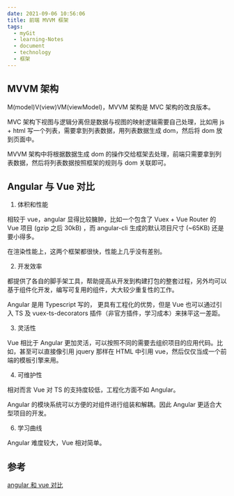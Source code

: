 ```yaml
---
date: 2021-09-06 10:56:06
title: 前端 MVVM 框架
tags:
  - myGit
  - learning-Notes
  - document
  - technology
  - 框架
---
```


## MVVM 架构

M(model)V(view)VM(viewModel)，MVVM 架构是 MVC 架构的改良版本。

MVC 架构下视图与逻辑分离但是数据与视图的映射逻辑需要自己处理，比如用 js + html 写一个列表，需要拿到列表数据，用列表数据生成 dom，然后将 dom 放到页面中。

MVVM 架构中将根据数据生成 dom 的操作交给框架去处理，前端只需要拿到列表数据，然后将列表数据按照框架的规则与 dom 关联即可。

## Angular 与 Vue 对比

1. 体积和性能

相较于 vue，angular 显得比较臃肿，比如一个包含了 Vuex + Vue Router 的 Vue 项目 (gzip 之后 30kB) ，而 angular-cli 生成的默认项目尺寸 (~65KB) 还是要小得多。

在渲染性能上，这两个框架都很快，性能上几乎没有差别。

2. 开发效率

都提供了各自的脚手架工具，帮助提高从开发到构建打包的整套过程，另外均可以基于组件化开发，编写可复用的组件，大大较少重复性的工作。

Angular 是用 Typescript 写的， 更具有工程化的优势，但是 Vue 也可以通过引入 TS 及 vuex-ts-decorators 插件（非官方插件，学习成本）来抹平这一差距。

3. 灵活性

Vue 相比于 Angular 更加灵活，可以按照不同的需要去组织项目的应用代码。比如，甚至可以直接像引用 jquery 那样在 HTML 中引用 vue，然后仅仅当成一个前端的模板引擎来用。

4. 可维护性

相对而言 Vue 对 TS 的支持度较低，工程化方面不如 Angular。

Angular 的模块系统可以方便的对组件进行组装和解耦。因此 Angular 更适合大型项目的开发。

6. 学习曲线

Angular 难度较大，Vue 相对简单。

## 参考

[angular 和 vue 对比](https://blog.csdn.net/kwame211/article/details/107284086)
